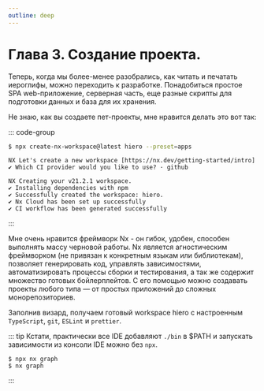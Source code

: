 ```yaml
---
outline: deep
---
```

# Глава 3. Создание проекта.

Теперь, когда мы более-менее разобрались, как читать и печатать иероглифы, можно переходить к разработке.
Понадобиться простое SPA web-приложение, серверная часть, еще разные скрипты для подготовки данных и база для
их хранения.

Не знаю, как вы создаете пет-проекты, мне нравится делать это вот так:

::: code-group

```bash  [Команда]
$ npx create-nx-workspace@latest hiero --preset=apps
```

```ansi [Визард]
NX Let's create a new workspace [https://nx.dev/getting-started/intro]
✔ Which CI provider would you like to use? · github
```

```ansi [Результат]
NX Creating your v21.2.1 workspace.
✔ Installing dependencies with npm
✔ Successfully created the workspace: hiero.
✔ Nx Cloud has been set up successfully
✔ CI workflow has been generated successfully
```
:::

Мне очень нравится фреймворк Nx - он гибок, удобен, способен выполнять массу черновой работы. Nx является
агностическим фреймворком (не привязан к конкретным языкам или библиотекам), позволяет генерировать код,
управлять зависимостями, автоматизировать процессы сборки и тестирования, а так же содержит множество готовых
бойлерплейтов. С его помощью можно создавать проекты любого типа — от простых приложений до сложных
монорепозиториев.

Заполнив визард, получаем готовый workspace hiero с настроенным `TypeScript`, `git`, `ESLint` и `prettier`.

::: tip
Кстати, практически все IDE добавляют `./bin` в $PATH и запускать зависимости из консоли IDE можно без `npx`.
```shell
$ npx nx graph
$ nx graph
```
:::
